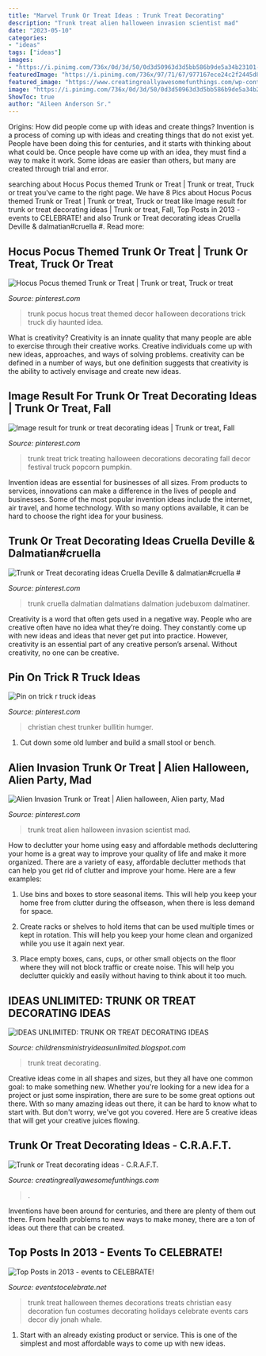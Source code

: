 ```yaml
---
title: "Marvel Trunk Or Treat Ideas : Trunk Treat Decorating"
description: "Trunk treat alien halloween invasion scientist mad"
date: "2023-05-10"
categories:
- "ideas"
tags: ["ideas"]
images:
- "https://i.pinimg.com/736x/0d/3d/50/0d3d50963d3d5bb586b9de5a34b23101--trunk-or-treat-alien-invasion.jpg"
featuredImage: "https://i.pinimg.com/736x/97/71/67/977167ece24c2f2445d8537fc5953c2f.jpg"
featured_image: "https://www.creatingreallyawesomefunthings.com/wp-content/uploads/2014/07/Mouth.jpg"
image: "https://i.pinimg.com/736x/0d/3d/50/0d3d50963d3d5bb586b9de5a34b23101--trunk-or-treat-alien-invasion.jpg"
ShowToc: true
author: "Aileen Anderson Sr."
---
```



Origins: How did people come up with ideas and create things?
Invention is a process of coming up with ideas and creating things that do not exist yet. People have been doing this for centuries, and it starts with thinking about what could be. Once people have come up with an idea, they must find a way to make it work. Some ideas are easier than others, but many are created through trial and error.

	

		
searching about Hocus Pocus themed Trunk or Treat | Trunk or treat, Truck or treat you've came to the right page. We have 8 Pics about Hocus Pocus themed Trunk or Treat | Trunk or treat, Truck or treat like Image result for trunk or treat decorating ideas | Trunk or treat, Fall, Top Posts in 2013 - events to CELEBRATE! and also Trunk or Treat decorating ideas Cruella Deville &amp; dalmatian#cruella #. Read more:
		
    
## Hocus Pocus Themed Trunk Or Treat | Trunk Or Treat, Truck Or Treat

<img loading=lazy src="https://i.pinimg.com/736x/92/d5/f8/92d5f8c7e4ae405aed22f41cfa682ec8.jpg" onerror="this.onerror=null;this.src='https://tse1.mm.bing.net/th?id=OIP.r6UZa0EnhaQlZlAZyI8QtQHaJ3&amp;pid=15.1';" alt="Hocus Pocus themed Trunk or Treat | Trunk or treat, Truck or treat">

_Source: pinterest.com_

>trunk pocus hocus treat themed decor halloween decorations trick truck diy haunted idea. 

	

What is creativity?
Creativity is an innate quality that many people are able to exercise through their creative works. Creative individuals come up with new ideas, approaches, and ways of solving problems. creativity can be defined in a number of ways, but one definition suggests that creativity is the ability to actively envisage and create new ideas.

    
## Image Result For Trunk Or Treat Decorating Ideas | Trunk Or Treat, Fall

<img loading=lazy src="https://i.pinimg.com/736x/6d/a0/74/6da074318046b996572e5813b1814487.jpg" onerror="this.onerror=null;this.src='https://tse3.mm.bing.net/th?id=OIP.Y28f7aTfBnI7TmHlLVJUHwHaFj&amp;pid=15.1';" alt="Image result for trunk or treat decorating ideas | Trunk or treat, Fall">

_Source: pinterest.com_

>trunk treat trick treating halloween decorations decorating fall decor festival truck popcorn pumpkin. 

	

Invention ideas are essential for businesses of all sizes. From products to services, innovations can make a difference in the lives of people and businesses. Some of the most popular invention ideas include the internet, air travel, and home technology. With so many options available, it can be hard to choose the right idea for your business.

    
## Trunk Or Treat Decorating Ideas Cruella Deville &amp; Dalmatian#cruella #

<img loading=lazy src="https://i.pinimg.com/736x/c5/b5/70/c5b5709d9e88143e020dc53a90783157.jpg" onerror="this.onerror=null;this.src='https://tse2.mm.bing.net/th?id=OIP.mqhxBoLjpbPRq7N59oHqJAHaJ4&amp;pid=15.1';" alt="Trunk or Treat decorating ideas Cruella Deville &amp; dalmatian#cruella #">

_Source: pinterest.com_

>trunk cruella dalmatian dalmatians dalmation judebuxom dalmatiner. 

	

Creativity is a word that often gets used in a negative way. People who are creative often have no idea what they’re doing. They constantly come up with new ideas and ideas that never get put into practice. However, creativity is an essential part of any creative person’s arsenal. Without creativity, no one can be creative.

    
## Pin On Trick R Truck Ideas

<img loading=lazy src="https://i.pinimg.com/736x/97/71/67/977167ece24c2f2445d8537fc5953c2f.jpg" onerror="this.onerror=null;this.src='https://tse2.mm.bing.net/th?id=OIP.WkhJe2CTg3XWmSDpwLNn3AHaJ4&amp;pid=15.1';" alt="Pin on trick r truck ideas">

_Source: pinterest.com_

>christian chest trunker bullitin humger. 

	

1. Cut down some old lumber and build a small stool or bench.

    
## Alien Invasion Trunk Or Treat | Alien Halloween, Alien Party, Mad

<img loading=lazy src="https://i.pinimg.com/736x/0d/3d/50/0d3d50963d3d5bb586b9de5a34b23101--trunk-or-treat-alien-invasion.jpg" onerror="this.onerror=null;this.src='https://tse2.mm.bing.net/th?id=OIP.c6M65HfElgU5k9muWuHVEwHaJ3&amp;pid=15.1';" alt="Alien Invasion Trunk or Treat | Alien halloween, Alien party, Mad">

_Source: pinterest.com_

>trunk treat alien halloween invasion scientist mad. 

	

How to declutter your home using easy and affordable methods
decluttering your home is a great way to improve your quality of life and make it more organized. There are a variety of easy, affordable declutter methods that can help you get rid of clutter and improve your home. Here are a few examples:
1. Use bins and boxes to store seasonal items. This will help you keep your home free from clutter during the offseason, when there is less demand for space.

2. Create racks or shelves to hold items that can be used multiple times or kept in rotation. This will help you keep your home clean and organized while you use it again next year.

3. Place empty boxes, cans, cups, or other small objects on the floor where they will not block traffic or create noise. This will help you declutter quickly and easily without having to think about it too much.


    
## IDEAS UNLIMITED: TRUNK OR TREAT DECORATING IDEAS

<img loading=lazy src="https://4.bp.blogspot.com/-IkyAn1nv-6Y/Uw4AOC1spiI/AAAAAAAACDE/xoL4RFd1zmA/s1600/IMG_2025.JPG" onerror="this.onerror=null;this.src='https://tse4.mm.bing.net/th?id=OIP.7-vx0hxvjizgudZU3xQkOAHaFj&amp;pid=15.1';" alt="IDEAS UNLIMITED: TRUNK OR TREAT DECORATING IDEAS">

_Source: childrensministryideasunlimited.blogspot.com_

>trunk treat decorating. 

	

Creative ideas come in all shapes and sizes, but they all have one common goal: to make something new. Whether you're looking for a new idea for a project or just some inspiration, there are sure to be some great options out there. With so many amazing ideas out there, it can be hard to know what to start with. But don't worry, we've got you covered. Here are 5 creative ideas that will get your creative juices flowing.

    
## Trunk Or Treat Decorating Ideas - C.R.A.F.T.

<img loading=lazy src="https://www.creatingreallyawesomefunthings.com/wp-content/uploads/2014/07/Mouth.jpg" onerror="this.onerror=null;this.src='https://tse1.mm.bing.net/th?id=OIP.nT3Jd08XknEHBu6qVhiyIQAAAA&amp;pid=15.1';" alt="Trunk or Treat decorating ideas - C.R.A.F.T.">

_Source: creatingreallyawesomefunthings.com_

>. 

	

Inventions have been around for centuries, and there are plenty of them out there. From health problems to new ways to make money, there are a ton of ideas out there that can be created.

    
## Top Posts In 2013 - Events To CELEBRATE!

<img loading=lazy src="https://eventstocelebrate.net/wp-content/uploads/2013/12/Trunk-or-treat-ideas-1024x1024.jpg" onerror="this.onerror=null;this.src='https://tse3.mm.bing.net/th?id=OIP.ld1NNco-3fUAbEGDl_oyCwHaHa&amp;pid=15.1';" alt="Top Posts in 2013 - events to CELEBRATE!">

_Source: eventstocelebrate.net_

>trunk treat halloween themes decorations treats christian easy decoration fun costumes decorating holidays celebrate events cars decor diy jonah whale. 

	

1. Start with an already existing product or service. This is one of the simplest and most affordable ways to come up with new ideas.

